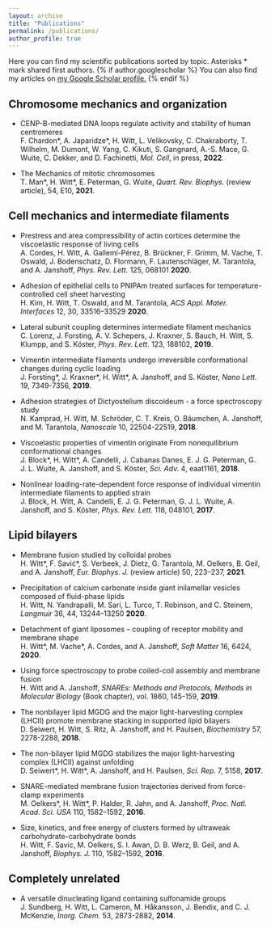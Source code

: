 ```yaml
---
layout: archive
title: "Publications"
permalink: /publications/
author_profile: true
---
```


Here you can find my scientific publications sorted by topic. Asterisks \* mark shared first authors. {% if author.googlescholar %}
  You can also find my articles on <u><a href="{{author.googlescholar}}">my Google Scholar profile</a>.</u>
{% endif %}


## Chromosome mechanics and organization

- CENP-B-mediated DNA loops regulate activity and stability of human centromeres  
F. Chardon\*, A. Japaridze\*, H. Witt, L. Velikovsky, C. Chakraborty, T. Wilhelm, M. Dumont, W. Yang, C. Kikuti, S. Gangnard, A.-S. Mace, G. Wuite, C. Dekker, and D. Fachinetti, *Mol. Cell*, in press, **2022**.

- The Mechanics of mitotic chromosomes  
T. Man\*, H. Witt\*, E. Peterman, G. Wuite, *Quart. Rev. Biophys.* (review article), 54, E10, **2021**.  

## Cell mechanics and intermediate filaments

- Prestress and area compressibility of actin cortices determine the viscoelastic response of living cells  
A. Cordes, H. Witt, A. Gallemí-Pérez, B. Brückner, F. Grimm, M. Vache, T. Oswald, J. Bodenschatz, D. Flormann, F. Lautenschläger, M. Tarantola, and A. Janshoff, *Phys. Rev. Lett.* 125, 068101 **2020**.  

- Adhesion of epithelial cells to PNIPAm treated surfaces for temperature-controlled cell sheet harvesting  
H. Kim, H. Witt, T. Oswald, and M. Tarantola, *ACS Appl. Mater. Interfaces* 12, 30, 33516–33529 **2020**.  

- Lateral subunit coupling determines intermediate filament mechanics  
C. Lorenz, J. Forsting, A. V. Schepers, J. Kraxner, S. Bauch, H. Witt, S. Klumpp, and S. Köster, *Phys. Rev. Lett.* 123, 188102, **2019**.  

- Vimentin intermediate filaments undergo irreversible conformational changes during cyclic loading  
J. Forsting\*, J. Kraxner\*, H. Witt\*, A. Janshoff, and S. Köster, *Nano Lett.* 19, 7349-7356, **2019**.

- Adhesion strategies of Dictyostelium discoideum - a force spectroscopy study  
N. Kamprad, H. Witt, M. Schröder, C. T. Kreis, O. Bäumchen, A. Janshoff, and M. Tarantola, *Nanoscale* 10, 22504-22519, **2018**.

- Viscoelastic properties of vimentin originate From nonequilibrium conformational changes  
J. Block\*, H. Witt\*, A. Candelli, J. Cabanas Danes, E. J. G. Peterman, G. J. L. Wuite, A. Janshoff, and S. Köster, *Sci. Adv.* 4, eaat1161, **2018**.

- Nonlinear loading-rate-dependent force response of individual vimentin intermediate filaments to applied strain  
J. Block, H. Witt, A. Candelli, E. J. G. Peterman, G. J. L. Wuite, A. Janshoff, and S. Köster, *Phys. Rev. Lett.* 118, 048101, **2017**.  

## Lipid bilayers

- Membrane fusion studied by colloidal probes  
H. Witt\*, F. Savić\*, S. Verbeek, J. Dietz, G. Tarantola, M. Oelkers, B. Geil, and A. Janshoff, *Eur. Biophys. J.* (review article) 50, 223–237, **2021**.
 
- Precipitation of calcium carbonate inside giant inilamellar vesicles composed of fluid-phase lipids  
H. Witt, N. Yandrapalli, M. Sari, L. Turco, T. Robinson, and C. Steinem, *Langmuir* 36, 44, 13244–13250 **2020**.  

- Detachment of giant liposomes – coupling of receptor mobility and membrane shape  
H. Witt\*, M. Vache\*, A. Cordes, and A. Janshoff, *Soft Matter* 16, 6424, **2020**.  

- Using force spectroscopy to probe coiled-coil assembly and membrane fusion  
H. Witt and A. Janshoff, *SNAREs: Methods and Protocols, Methods in Molecular Biology* (Book chapter), vol. 1860, 145-159, **2019**.

- The nonbilayer lipid MGDG and the major light-harvesting complex (LHCII) promote membrane stacking in supported lipid bilayers  
D. Seiwert, H. Witt, S. Ritz, A. Janshoff, and H. Paulsen, *Biochemistry* 57, 2278-2288, **2018**.

- The non-bilayer lipid MGDG stabilizes the major light-harvesting complex (LHCII) against unfolding  
D. Seiwert\*, H. Witt\*, A. Janshoff, and H. Paulsen, *Sci. Rep.* 7, 5158, **2017**.  

- SNARE-mediated membrane fusion trajectories derived from force-clamp experiments  
M. Oelkers\*, H. Witt\*, P. Halder, R. Jahn, and A. Janshoff, *Proc. Natl. Acad. Sci. USA* 110, 1582–1592, **2016**.  

- Size, kinetics, and free energy of clusters formed by ultraweak carbohydrate-carbohydrate bonds  
H. Witt, F. Savic, M. Oelkers, S. I. Awan, D. B. Werz, B. Geil, and A. Janshoff, *Biophys. J.* 110, 1582–1592, **2016**.  

## Completely unrelated

- A versatile dinucleating ligand containing sulfonamide groups  
J. Sundberg, H. Witt, L. Cameron, M. Håkansson, J. Bendix, and C. J. McKenzie, *Inorg. Chem.* 53, 2873-2882, **2014**.


